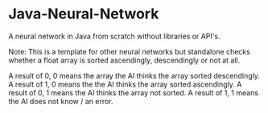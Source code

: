 # Java-Neural-Network
 A neural network in Java from scratch without libraries or API's.

 Note: This is a template for other neural networks but standalone checks whether a float array is sorted ascendingly, descendingly or not at all.


 A result of 0, 0 means the array the AI thinks the array sorted descendingly. 
 A result of 1, 0 means the the AI thinks the array sorted ascendingly. 
 A result of 0, 1 means the AI thinks the array not sorted.
 A result of 1, 1 means the AI does not know / an error.

